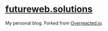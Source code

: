 # [futureweb.solutions](https://futureweb.solutions/)

My personal blog. Forked from [Overreacted.io](https://github.com/gaearon/overreacted.io).
